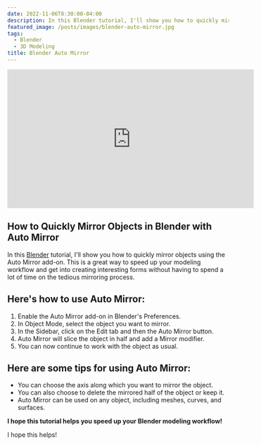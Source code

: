 ```yaml
---
date: 2022-11-06T8:30:00-04:00
description: In this Blender tutorial, I'll show you how to quickly mirror objects using the Auto Mirror add-on.
featured_image: /posts/images/blender-auto-mirror.jpg
tags:
  - Blender
  - 3D Modeling
title: Blender Auto Mirror
---
```


<iframe width="560" height="315" src="https://www.youtube.com/embed/f7UeiFP0Gvc?rel=0" title="YouTube video player" frameborder="0" allow="accelerometer; autoplay; clipboard-write; encrypted-media; gyroscope; picture-in-picture; web-share" allowfullscreen></iframe>

## How to Quickly Mirror Objects in Blender with Auto Mirror

In this [Blender](./blender.md) tutorial, I'll show you how to quickly mirror objects using the Auto Mirror add-on. This is a great way to speed up your modeling workflow and get into creating interesting forms without having to spend a lot of time on the tedious mirroring process.

## Here's how to use Auto Mirror:

1. Enable the Auto Mirror add-on in Blender's Preferences.
2. In Object Mode, select the object you want to mirror.
3. In the Sidebar, click on the Edit tab and then the Auto Mirror button.
4. Auto Mirror will slice the object in half and add a Mirror modifier.
5. You can now continue to work with the object as usual.

## Here are some tips for using Auto Mirror:

- You can choose the axis along which you want to mirror the object.
- You can also choose to delete the mirrored half of the object or keep it.
- Auto Mirror can be used on any object, including meshes, curves, and surfaces.

**I hope this tutorial helps you speed up your Blender modeling workflow!**

I hope this helps!
